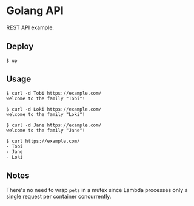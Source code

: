 
# Golang API

REST API example.

## Deploy

```
$ up
```

## Usage

```
$ curl -d Tobi https://example.com/
welcome to the family "Tobi"!

$ curl -d Loki https://example.com/
welcome to the family "Loki"!

$ curl -d Jane https://example.com/
welcome to the family "Jane"!

$ curl https://example.com/
- Tobi
- Jane
- Loki
```

## Notes

There's no need to wrap `pets` in a mutex since
Lambda processes only a single request per container
concurrently.
